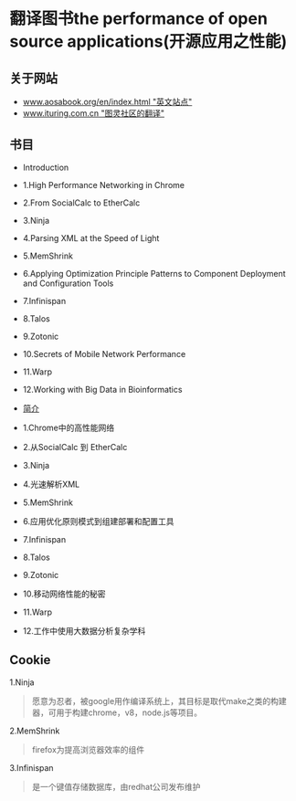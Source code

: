 # 翻译图书the performance of open source applications(开源应用之性能)

## 关于网站

* [www.aosabook.org/en/index.html "英文站点"](www.aosabook.org/en/inde.html)
* [www.ituring.com.cn "图灵社区的翻译"](www.ituring.com.cn/minibook/19)

## 书目

* Introduction
* 1.High Performance Networking in Chrome
* 2.From SocialCalc to EtherCalc
* 3.Ninja
* 4.Parsing XML at the Speed of Light
* 5.MemShrink
* 6.Applying Optimization Principle Patterns to Component Deployment and Configuration Tools
* 7.Infinispan
* 8.Talos
* 9.Zotonic
* 10.Secrets of Mobile Network Performance
* 11.Warp
* 12.Working with Big Data in Bioinformatics


* [简介](./Introduction.md)
* 1.Chrome中的高性能网络
* 2.从SocialCalc 到 EtherCalc
* 3.Ninja
* 4.光速解析XML
* 5.MemShrink
* 6.应用优化原则模式到组建部署和配置工具
* 7.Infinispan
* 8.Talos
* 9.Zotonic
* 10.移动网络性能的秘密
* 11.Warp
* 12.工作中使用大数据分析复杂学科


 ## Cookie

1.Ninja

> 愿意为忍者，被google用作编译系统上，其目标是取代make之类的构建器，可用于构建chrome，v8，node.js等项目。

2.MemShrink

> firefox为提高浏览器效率的组件

3.Infinispan

> 是一个键值存储数据库，由redhat公司发布维护